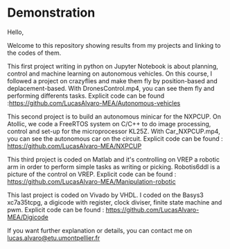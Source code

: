 # Demonstration

Hello,

Welcome to this repository showing results from my projects and linking to the codes of them.

This first project writing in python on Jupyter Notebook is about planning, control and machine learning on autonomous vehicles.
On this course, I followed a project on crazyflies and make them fly by position-based and deplacement-based.
With DronesControl.mp4, you can see them fly and performing differents tasks.
Explicit code can be found :https://github.com/LucasAlvaro-MEA/Autonomous-vehicles

This second project is to build an autonomous minicar for the NXPCUP.
On Atollic, we code a FreeRTOS system on C/C++ to do image processing, control and set-up for the microprocessor KL25Z.
With Car_NXPCUP.mp4, you can see the autonomous car on the circuit.
Explicit code can be found : https://github.com/LucasAlvaro-MEA/NXPCUP

This third project is coded on Matlab and it's controlling on VREP a robotic arm in order to perform simple tasks as writing or picking.
Robotis6ddl is a picture of the control on VREP.
Explicit code can be found : https://github.com/LucasAlvaro-MEA/Manipulation-robotic

This last project is coded on Vivado by VHDL. 
I coded on the Basys3 xc7a35tcpg, a digicode with register, clock diviser, finite state machine and pwm.
Explicit code can be found : https://github.com/LucasAlvaro-MEA/Digicode

If you want further explanation or details, you can contact me on lucas.alvaro@etu.umontpellier.fr

